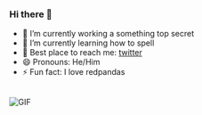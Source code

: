 ### Hi there 👋

- 🔭 I’m currently working a something top secret
- 🌱 I’m currently learning how to spell
- 💬 Best place to reach me: [twitter](https://twitter.com/malwaremonster)
- 😄 Pronouns: He/Him
- ⚡ Fun fact: I love redpandas
<br />
<img alt="GIF" src="https://64.media.tumblr.com/b9de3321980c23471e1eed54059f012b/tumblr_nk38kg91Hc1ruw1vso2_400.gifv" />
